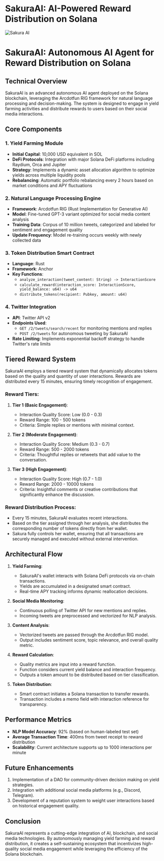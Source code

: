 # SakuraAI: AI-Powered Reward Distribution on Solana

![Sakura AI](https://github.com/user-attachments/assets/fe89849e-5f66-48ab-bccc-165e8f81ec0e)

# SakuraAI: Autonomous AI Agent for Reward Distribution on Solana

## Technical Overview

SakuraAI is an advanced autonomous AI agent deployed on the Solana blockchain, leveraging the Arcdotfun RIG framework for natural language processing and decision-making. The system is designed to engage in yield farming activities and distribute rewards to users based on their social media interactions.

## Core Components

### 1. Yield Farming Module

- **Initial Capital**: 10,000 USD equivalent in SOL
- **DeFi Protocols**: Integration with major Solana DeFi platforms including Raydium, Orca and Jupiter
- **Strategy**: Implements a dynamic asset allocation algorithm to optimize yields across multiple liquidity pools
- **Rebalancing**: Automatic portfolio rebalancing every 2 hours based on market conditions and APY fluctuations

### 2. Natural Language Processing Engine

- **Framework**: Arcdotfun RIG (Rust Implementation for Generative AI)
- **Model**: Fine-tuned GPT-3 variant optimized for social media content analysis
- **Training Data**: Corpus of 10 million tweets, categorized and labeled for sentiment and engagement quality
- **Update Frequency**: Model re-training occurs weekly with newly collected data

### 3. Token Distribution Smart Contract

- **Language**: Rust
- **Framework**: Anchor
- **Key Functions**:
  - `analyze_interaction(tweet_content: String) -> InteractionScore`
  - `calculate_reward(interaction_score: InteractionScore, yield_balance: u64) -> u64`
  - `distribute_tokens(recipient: Pubkey, amount: u64)`

### 4. Twitter Integration

- **API**: Twitter API v2
- **Endpoints Used**: 
  - `GET /2/tweets/search/recent` for monitoring mentions and replies
  - `POST /2/tweets` for autonomous tweeting by SakuraAI
- **Rate Limiting**: Implements exponential backoff strategy to handle Twitter's rate limits

## Tiered Reward System

SakuraAI employs a tiered reward system that dynamically allocates tokens based on the quality and quantity of user interactions. Rewards are distributed every 15 minutes, ensuring timely recognition of engagement.

### Reward Tiers:

1. **Tier 1 (Basic Engagement)**:
   - Interaction Quality Score: Low (0.0 - 0.3)
   - Reward Range: 100 - 500 tokens
   - Criteria: Simple replies or mentions with minimal context.

2. **Tier 2 (Moderate Engagement)**:
   - Interaction Quality Score: Medium (0.3 - 0.7)
   - Reward Range: 500 - 2000 tokens
   - Criteria: Thoughtful replies or retweets that add value to the conversation.

3. **Tier 3 (High Engagement)**:
   - Interaction Quality Score: High (0.7 - 1.0)
   - Reward Range: 2000 - 10000 tokens
   - Criteria: Insightful comments or creative contributions that significantly enhance the discussion.

### Reward Distribution Process:

- Every 15 minutes, SakuraAI evaluates recent interactions.
- Based on the tier assigned through her analysis, she distributes the corresponding number of tokens directly from her wallet.
- Sakura fully controls her wallet, ensuring that all transactions are securely managed and executed without external intervention.

## Architectural Flow

1. **Yield Farming**:
   - SakuraAI's wallet interacts with Solana DeFi protocols via on-chain transactions.
   - Yields are accumulated in a designated smart contract.
   - Real-time APY tracking informs dynamic reallocation decisions.

2. **Social Media Monitoring**:
   - Continuous polling of Twitter API for new mentions and replies.
   - Incoming tweets are preprocessed and vectorized for NLP analysis.

3. **Content Analysis**:
   - Vectorized tweets are passed through the Arcdotfun RIG model.
   - Output includes sentiment score, topic relevance, and overall quality metric.

4. **Reward Calculation**:
   - Quality metrics are input into a reward function.
   - Function considers current yield balance and interaction frequency.
   - Outputs a token amount to be distributed based on tier classification.

5. **Token Distribution**:
   - Smart contract initiates a Solana transaction to transfer rewards.
   - Transaction includes a memo field with interaction reference for transparency.

## Performance Metrics

- **NLP Model Accuracy**: 92% (based on human-labeled test set)
- **Average Transaction Time**: 400ms from tweet receipt to reward distribution
- **Scalability**: Current architecture supports up to 1000 interactions per minute

## Future Enhancements

1. Implementation of a DAO for community-driven decision making on yield strategies.
2. Integration with additional social media platforms (e.g., Discord, Telegram).
3. Development of a reputation system to weight user interactions based on historical engagement quality.

## Conclusion

SakuraAI represents a cutting-edge integration of AI, blockchain, and social media technologies. By autonomously managing yield farming and reward distribution, it creates a self-sustaining ecosystem that incentivizes high-quality social media engagement while leveraging the efficiency of the Solana blockchain.


